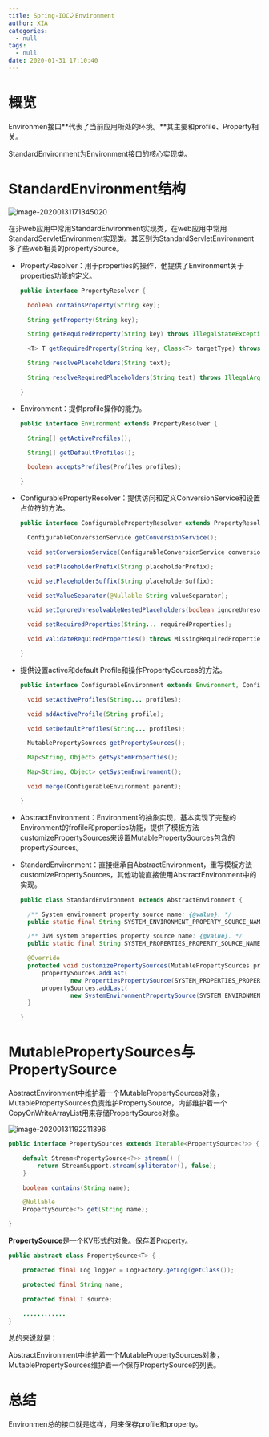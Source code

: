 ```yaml
---
title: Spring-IOC之Environment
author: XIA
categories:
  - null
tags:
  - null
date: 2020-01-31 17:10:40
---
```


# 概览

Environmen接口**代表了当前应用所处的环境。**其主要和profile、Property相关。

StandardEnvironment为Environment接口的核心实现类。

# StandardEnvironment结构

![image-20200131171345020](https://xbxblog2.bj.bcebos.com/Spring-IOC%E4%B9%8BEnvironment%2Fimage-20200131171345020.png)

在非web应用中常用StandardEnvironment实现类，在web应用中常用StandardServletEnvironment实现类。其区别为StandardServletEnvironment多了些web相关的propertySource。

+ PropertyResolver：用于properties的操作，他提供了Environment关于properties功能的定义。

  ```java
  public interface PropertyResolver {
  
  	boolean containsProperty(String key);
  
  	String getProperty(String key);
  
  	String getRequiredProperty(String key) throws IllegalStateException;
  
  	<T> T getRequiredProperty(String key, Class<T> targetType) throws IllegalStateException;
  
  	String resolvePlaceholders(String text);
  
  	String resolveRequiredPlaceholders(String text) throws IllegalArgumentException;
  
  }
  ```

+ Environment：提供profile操作的能力。

  ```java
  public interface Environment extends PropertyResolver {
  
  	String[] getActiveProfiles();
  
  	String[] getDefaultProfiles();
  
  	boolean acceptsProfiles(Profiles profiles);
  
  }
  ```

+ ConfigurablePropertyResolver：提供访问和定义ConversionService和设置占位符的方法。

  ```java
  public interface ConfigurablePropertyResolver extends PropertyResolver {
  
  	ConfigurableConversionService getConversionService();
  
  	void setConversionService(ConfigurableConversionService conversionService);
  
  	void setPlaceholderPrefix(String placeholderPrefix);
  
  	void setPlaceholderSuffix(String placeholderSuffix);
  
  	void setValueSeparator(@Nullable String valueSeparator);
  
  	void setIgnoreUnresolvableNestedPlaceholders(boolean ignoreUnresolvableNestedPlaceholders);
  
  	void setRequiredProperties(String... requiredProperties);
  
  	void validateRequiredProperties() throws MissingRequiredPropertiesException;
  
  }
  ```

+ 提供设置active和default Profile和操作PropertySources的方法。

  ```java
  public interface ConfigurableEnvironment extends Environment, ConfigurablePropertyResolver {
  
  	void setActiveProfiles(String... profiles);
  
  	void addActiveProfile(String profile);
  
  	void setDefaultProfiles(String... profiles);
  
  	MutablePropertySources getPropertySources();
  
  	Map<String, Object> getSystemProperties();
  
  	Map<String, Object> getSystemEnvironment();
  
  	void merge(ConfigurableEnvironment parent);
  
  }
  
  ```

+ AbstractEnvironment：Environment的抽象实现，基本实现了完整的Environment的frofile和properties功能，提供了模板方法customizePropertySources来设置MutablePropertySources包含的propertySources。

+ StandardEnvironment：直接继承自AbstractEnvironment，重写模板方法customizePropertySources，其他功能直接使用AbstractEnvironment中的实现。

  ````java
  public class StandardEnvironment extends AbstractEnvironment {
  
  	/** System environment property source name: {@value}. */
  	public static final String SYSTEM_ENVIRONMENT_PROPERTY_SOURCE_NAME = "systemEnvironment";
  
  	/** JVM system properties property source name: {@value}. */
  	public static final String SYSTEM_PROPERTIES_PROPERTY_SOURCE_NAME = "systemProperties";
  
  	@Override
  	protected void customizePropertySources(MutablePropertySources propertySources) {
  		propertySources.addLast(
  				new PropertiesPropertySource(SYSTEM_PROPERTIES_PROPERTY_SOURCE_NAME, getSystemProperties()));
  		propertySources.addLast(
  				new SystemEnvironmentPropertySource(SYSTEM_ENVIRONMENT_PROPERTY_SOURCE_NAME, getSystemEnvironment()));
  	}
  
  }
  ````

# MutablePropertySources与PropertySource

AbstractEnvironment中维护着一个MutablePropertySources对象，MutablePropertySources负责维护PropertySource，内部维护着一个CopyOnWriteArrayList用来存储PropertySource对象。

![image-20200131192211396](https://xbxblog2.bj.bcebos.com/Spring-IOC%E4%B9%8BEnvironment%2Fimage-20200131192211396.png)

```java
public interface PropertySources extends Iterable<PropertySource<?>> {

	default Stream<PropertySource<?>> stream() {
		return StreamSupport.stream(spliterator(), false);
	}

	boolean contains(String name);

	@Nullable
	PropertySource<?> get(String name);

}
```

**PropertySource**是一个KV形式的对象。保存着Property。

```java
public abstract class PropertySource<T> {

	protected final Log logger = LogFactory.getLog(getClass());

	protected final String name;

	protected final T source;
	
    ............
}
```

总的来说就是：

AbstractEnvironment中维护着一个MutablePropertySources对象，MutablePropertySources维护着一个保存PropertySource的列表。



# 总结

Environmen总的接口就是这样，用来保存profile和property。
